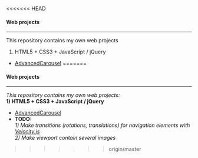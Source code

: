 <<<<<<< HEAD
#### Web projects
---
This repository contains my own web projects		
1) HTML5 + CSS3 + JavaScript / jQuery		
- [AdvancedCarousel](https://github.com/DmitriiSer/WebProjects/tree/master/AdvancedCarousel)
=======
#### Web projects
---  
*This repository contains my own web projects:*  
**1) HTML5 + CSS3 + JavaScript / jQuery**
* [AdvancedCarousel](https://github.com/DmitriiSer/WebProjects/tree/master/AdvancedCarousel)
 * **TODO:**  
*1) Make transitions (rotations, translations) for navigation elements with [Velocity.js](http://VelocityJS.org)*  
*2) Make viewport contain several images*
>>>>>>> origin/master
